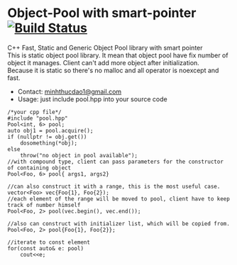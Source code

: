 Object-Pool with smart-pointer [![Build Status](https://travis-ci.org/dmthuc/Object-Pool.svg?branch=master)](https://travis-ci.org/dmthuc/Object-Pool)
=====


C++ Fast, Static and Generic Object Pool library with smart pointer  
This is static object pool library. It mean that object pool have fix number of object it manages. Client can't add more object after initialization.  
Because it is static so there's no malloc and all operator is noexcept and fast.
- Contact: minhthucdao1@gmail.com
- Usage: just include pool.hpp into your source code
```
/*your cpp file*/
#include "pool.hpp"
Pool<int, 6> pool;
auto obj1 = pool.acquire();
if (nullptr != obj.get())
    dosomething(*obj);
else
    throw("no object in pool available");
//with compound type, client can pass parameters for the constructor of containing object
Pool<Foo, 6> pool{ args1, args2}

//can also construct it with a range, this is the most useful case.
vector<Foo> vec{Foo{1}, Foo{2});
//each element of the range will be moved to pool, client have to keep track of number himself
Pool<Foo, 2> pool(vec.begin(), vec.end());

//also can construct with initializer list, which will be copied from.
Pool<Foo, 2> pool{Foo{1}, Foo{2}};

//iterate to const element
for(const auto& e: pool)
    cout<<e;
```

